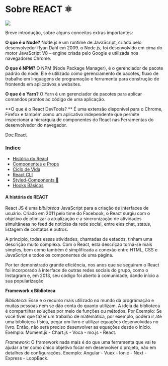 # Sobre REACT ⚛
<img src="https://img.shields.io/badge/status-em construção-yellow">

Breve introdução, sobre alguns conceitos extras importantes:

**O que é o Node?** Node.js é um runtime de JavaScript, criado pelo desenvolvedor Ryan Dahl em 2009. o Node.js, foi desenvolvido em cima do motor JavaScript V8 – engine criada pelo Google e utilizada nos navegadores Chrome.

**O que é NPM?** O NPM (Node Package Manager), é o gerenciador de pacote padrão do node. Ele é utilizado como gerenciamento de pacotes, fluxo de trabalho em linguagens de programação e ferramenta para construção de frontends em aplicativos e websites.

**O que é o Yarn?** O Yarn é um gerenciador de pacotes para aplicar comandos prontos ao código de uma aplicação.

**O que é o React DevTools? ** É uma extensão disponível para o Chrome, Firefox e também como um aplicativo independente que permite inspecionar a hierarquia de componentes do React nas Ferramentas do desenvolvedor do navegador.

[Doc React](https://reactjs.org/docs/create-a-new-react-app.html)

### Indice

- [História do React](#a-historia-do-react)
- [Componentes e Props](https://github.com/maurilosantos/Compartilhando-conhecimento-Dio/tree/main/Sobre%20REACT/Components%20e%20Props)
- [Ciclo de Vida](https://github.com/maurilosantos/Compartilhando-conhecimento-Dio/tree/main/Sobre%20REACT/Estados%20e%20Ciclo%20de%20Vida)
- [React CLI](https://github.com/maurilosantos/Compartilhando-conhecimento-Dio/tree/main/Sobre%20REACT/React%20CLI)
- [Styled-Components 💅](https://github.com/maurilosantos/Compartilhando-conhecimento-Dio/tree/main/Sobre%20REACT/Styled-components)
- [Hooks Básicos](https://github.com/maurilosantos/Compartilhando-conhecimento-Dio/tree/main/Sobre%20REACT/Hooks%20B%C3%A1sicos)



#### A história do REACT 

React JS é uma *biblioteca* JavaScript para a criação de interfaces de usuário. Criado em 2011 pelo time do Facebook, o React surgiu com o objetivo de otimizar a atualização e a sincronização de atividades simultâneas no feed de notícias da rede social, entre eles chat, status, listagem de contatos e outros.

A princípio, todas essas atividades, chamadas de estados, tinham uma descrição muito complexa. Com o React, esta descrição torna-se mais simples, bem como também é simplificada a conexão entre HTML, CSS e JavaScript e todos os componentes de uma página.

Por ter demonstrado grande eficiência, nos anos que se seguiram o React foi incorporado à interface de outras redes sociais do grupo, como o Instagram e, em 2013, seu código foi aberto à comunidade, dando início a sua popularização

**Framework x Biblioteca**

*Biblioteca*: Esse é o recurso mais utilizado no mundo da programação e muitas pessoas nem se dão conta do quanto utilizam. A ideia da biblioteca é compartilhar soluções por meio de funções ou métodos. Por Exemplo: Se você tiver que fazer um trabalho de matemática, por exemplo, poderá ir até uma biblioteca física, pegar um livro e utilizar equações desenvolvidas no livro. Então, não será preciso desenvolver as equações desde o início. Exemplo: Moment.js - Chart.js - Voca - mo.js - React.

*Framework*: O framework nada mais é do que uma ferramenta que vai te ajudar a ter como único objetivo focar em desenvolver o projeto, não em detalhes de configurações. Exemplo: Angular - Vuex - Ionic - Next - Express - LoopBack.

